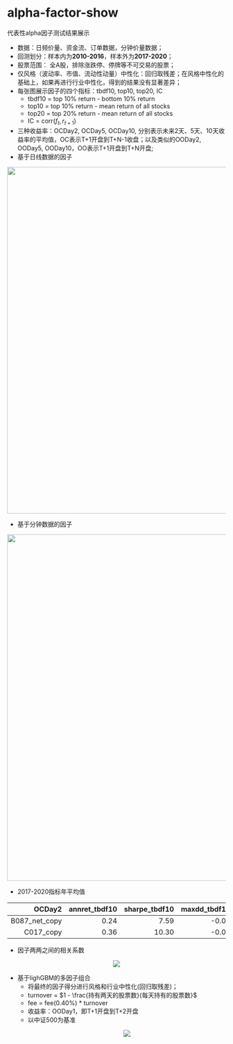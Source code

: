 # alpha-factor-show
代表性alpha因子测试结果展示
* 数据：日频价量、资金流、订单数据，分钟价量数据；
* 回测划分：样本内为**2010-2016**，样本外为**2017-2020**；
* 股票范围： 全A股，排除涨跌停、停牌等不可交易的股票；
* 仅风格（波动率、市值、流动性动量）中性化：回归取残差；在风格中性化的基础上，如果再进行行业中性化，得到的结果没有显著差异；
* 每张图展示因子的四个指标：tbdf10, top10, top20, IC
  - tbdf10 = top 10% return - bottom 10% return
  - top10 = top 10% return - mean return of all stocks
  - top20 = top 20% return - mean return of all stocks
  - IC = corr($f_t, r_{t+1}$)
* 三种收益率：OCDay2, OCDay5, OCDay10, 分别表示未来2天、5天、10天收益率的平均值，OC表示T+1开盘到T+N-1收盘；以及类似的OODay2, OODay5, OODay10，OO表示T+1开盘到T+N开盘;
* 基于日线数据的因子
<p align="center"><img src="https://github.com/Jensenberg/alpha-factor-show/blob/master/B087_net_copy_figures_20100104_20200605.png" width="800"/></p>
  
* 基于分钟数据的因子
<p align="center"><img src="https://github.com/Jensenberg/alpha-factor-show/blob/master/C017_copy_figures_20100104_20200605.png" width="800"/></p>

* 2017-2020指标年平均值

| OCDay2| annret_tbdf10 | sharpe_tbdf10 | maxdd_tbdf10 | annret_top10 | sharpe_top10 | maxdd_top10 | annret_top20 | sharpe_top20 | maxdd_top20 | mean_IC | tstat_IC |
| -------: | ------------: | ------------: | -----------: | -----------: | -----------: | ----------: | -----------: | -----------: | ----------: | ------: | -------: |
|B087_net_copy| 0.24          | 7.59          | -0.01        | 0.12         | 3.66         | -0.01       | 0.12         | 5.38         | -0.01       | 0.02    | 9.38     |
|C017_copy|          0.36 |          10.30 |        -0.01 |         0.16 |         7.44 |       -0.01 |         0.13 |         8.62 |       -0.01 |    0.03 |    11.53 |

* 因子两两之间的相关系数

<p align="center">
<img src="https://github.com/Jensenberg/alpha-factor-show/blob/master/corr.png"/></p>

* 基于lighGBM的多因子组合
  - 将最终的因子得分进行风格和行业中性化(回归取残差)；
  - turnover = $1 - \frac{持有两天的股票数}{每天持有的股票数}$
  - fee = fee(0.40%) * turnover
  - 收益率：OODay1，即T+1开盘到T+2开盘
  - 以中证500为基准<p align="center"><img src="https://github.com/Jensenberg/alpha-factor-show/blob/master/lgb-reg-cumsum-zz500.png"/></p>
